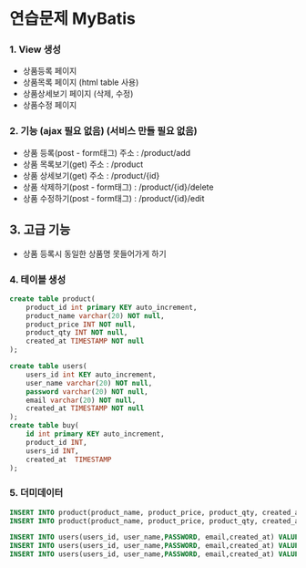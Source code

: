 # 연습문제 MyBatis

### 1. View 생성
- 상품등록 페이지
- 상품목록 페이지 (html table 사용)
- 상품상세보기 페이지 (삭제, 수정)
- 상품수정 페이지

### 2. 기능 (ajax 필요 없음) (서비스 만들 필요 없음)
- 상품 등록(post - form태그)  주소 : /product/add
- 상품 목록보기(get) 주소 : /product
- 상품 상세보기(get) 주소 : /product/{id}
- 상품 삭제하기(post - form태그) : /product/{id}/delete
- 상품 수정하기(post - form태그) : /product/{id}/edit

## 3. 고급 기능
- 상품 등록시 동일한 상품명 못들어가게 하기

### 4. 테이블 생성
```sql
create table product(
    product_id int primary KEY auto_increment,
    product_name varchar(20) NOT null,
    product_price INT NOT null,
    product_qty INT NOT null,
    created_at TIMESTAMP NOT null
);

create table users(
    users_id int KEY auto_increment,
    user_name varchar(20) NOT null,
    password varchar(20) NOT null,
    email varchar(20) NOT null,
    created_at TIMESTAMP NOT null
);
create table buy(
    id int primary KEY auto_increment,
    product_id INT,
    users_id INT,
    created_at  TIMESTAMP
);
```

### 5. 더미데이터
```sql
INSERT INTO product(product_name, product_price, product_qty, created_at) VALUES('바나나', 3000, 98, NOW());
INSERT INTO product(product_name, product_price, product_qty, created_at) VALUES('딸기', 2000, 100, NOW());

INSERT INTO users(users_id, user_name,PASSWORD, email,created_at) VALUES('1', 'ssar','1234','ssar@nate.com', NOW());
INSERT INTO users(users_id, user_name,PASSWORD, email,created_at) VALUES('2', 'cos','1234','cos@nate.com', NOW());
INSERT INTO users(users_id, user_name,PASSWORD, email,created_at) VALUES('3', 'apple','1234','apple@nate.com', NOW());
```
